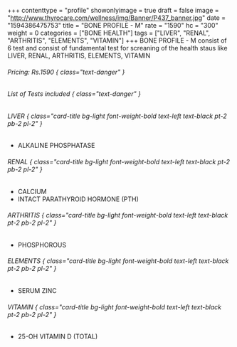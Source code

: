 +++
contenttype = "profile"
showonlyimage = true
draft = false
image = "http://www.thyrocare.com/wellness/img/Banner/P437_banner.jpg"
date = "1594386475753"
title = "BONE PROFILE - M"
rate = "1590"
hc = "300"
weight = 0
categories = ["BONE HEALTH"]
tags = ["LIVER", "RENAL", "ARTHRITIS", "ELEMENTS", "VITAMIN"]
+++
BONE PROFILE - M consist of 6 test and consist of fundamental test for screaning of the health staus like LIVER, RENAL, ARTHRITIS, ELEMENTS, VITAMIN
<!--more-->
###### Pricing: Rs.1590 { class="text-danger" }

###### List of Tests included { class="text-danger" }

###### LIVER { class="card-title bg-light font-weight-bold text-left text-black pt-2 pb-2 pl-2" } 
* ALKALINE PHOSPHATASE
###### RENAL { class="card-title bg-light font-weight-bold text-left text-black pt-2 pb-2 pl-2" } 
* CALCIUM
* INTACT PARATHYROID HORMONE (PTH)
###### ARTHRITIS { class="card-title bg-light font-weight-bold text-left text-black pt-2 pb-2 pl-2" } 
* PHOSPHOROUS
###### ELEMENTS { class="card-title bg-light font-weight-bold text-left text-black pt-2 pb-2 pl-2" } 
* SERUM ZINC
###### VITAMIN { class="card-title bg-light font-weight-bold text-left text-black pt-2 pb-2 pl-2" } 
* 25-OH VITAMIN D (TOTAL)
